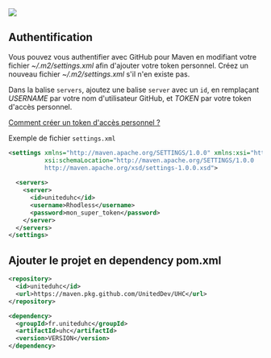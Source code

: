 <img src="https://maven.apache.org/images/maven-logo-white-on-black.png" />

## Authentification
Vous pouvez vous authentifier avec GitHub pour Maven en modifiant votre fichier *\~/.m2/settings.xml* afin d'ajouter votre token personnel. Créez un nouveau fichier *\~/.m2/settings.xml* s'il n'en existe pas.

Dans la balise `servers`, ajoutez une balise `server` avec un `id`, en remplaçant *USERNAME* par votre nom d'utilisateur GitHub, et *TOKEN* par votre token d'accès personnel.

<a href="https://docs.github.com/en/authentication/keeping-your-account-and-data-secure/creating-a-personal-access-token">Comment créer un token d'accès personnel ?<a/>

Exemple de fichier `settings.xml`
```xml
<settings xmlns="http://maven.apache.org/SETTINGS/1.0.0" xmlns:xsi="http://www.w3.org/2001/XMLSchema-instance" 
          xsi:schemaLocation="http://maven.apache.org/SETTINGS/1.0.0
          http://maven.apache.org/xsd/settings-1.0.0.xsd">
  
  <servers>
    <server>
      <id>uniteduhc</id>
      <username>Rhodless</username>
      <password>mon_super_token</password>
    </server>
  </servers>
</settings>

```
  
## Ajouter le projet en dependency pom.xml
 
```xml
<repository>
  <id>uniteduhc</id>
  <url>https://maven.pkg.github.com/UnitedDev/UHC</url>
</repository>
```
   
```xml
<dependency>
  <groupId>fr.uniteduhc</groupId>
  <artifactId>uhc</artifactId>
  <version>VERSION</version>
</dependency>
```
